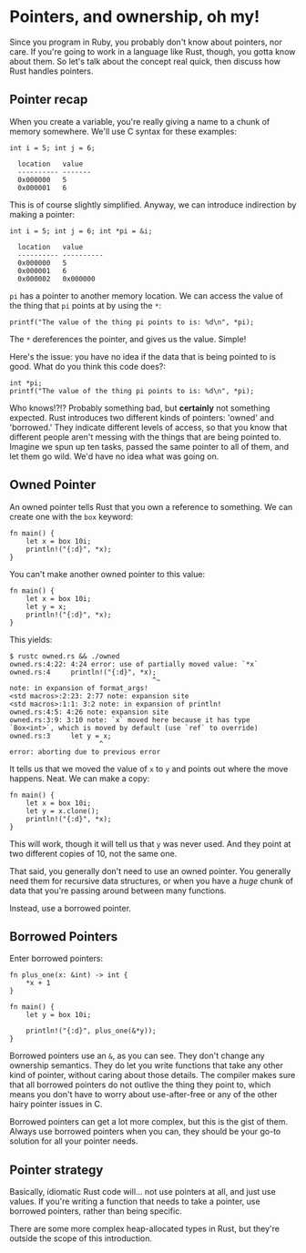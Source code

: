 Pointers, and ownership, oh my!
======================================

Since you program in Ruby, you probably don't know about pointers, nor care. If
you're going to work in a language like Rust, though, you gotta know about
them. So let's talk about the concept real quick, then discuss how Rust handles
pointers.

Pointer recap
-------------

When you create a variable, you're really giving a name to a chunk of
memory somewhere. We'll use C syntax for these examples:

~~~ {.c}
int i = 5; int j = 6;
~~~

      location   value
      ---------- -------
      0x000000   5
      0x000001   6

This is of course slightly simplified. Anyway, we can introduce
indirection by making a pointer:

~~~ {.c}
int i = 5; int j = 6; int *pi = &i;
~~~

      location   value
      ---------- ----------
      0x000000   5
      0x000001   6
      0x000002   0x000000

`pi` has a pointer to another memory location. We can access the value
of the thing that `pi` points at by using the `*`:

~~~ {.c}
printf("The value of the thing pi points to is: %d\n", *pi);
~~~

The `*` dereferences the pointer, and gives us the value. Simple!

Here's the issue: you have no idea if the data that is being pointed to
is good. What do you think this code does?:

~~~ {.c}
int *pi;
printf("The value of the thing pi points to is: %d\n", *pi);
~~~

Who knows!?!? Probably something bad, but **certainly** not something expected.
Rust introduces two different kinds of pointers: 'owned' and 'borrowed.' They
indicate different levels of access, so that you know that different people
aren't messing with the things that are being pointed to.  Imagine we spun up
ten tasks, passed the same pointer to all of them, and let them go wild. We'd
have no idea what was going on.

Owned Pointer
-------------

An owned pointer tells Rust that you own a reference to something. We can
create one with the `box` keyword:

~~~ {.rust}
fn main() {
    let x = box 10i;
    println!("{:d}", *x);
}
~~~

You can't make another owned pointer to this value:

~~~ {.rust}
fn main() {
    let x = box 10i;
    let y = x;
    println!("{:d}", *x);
}
~~~

This yields:

    $ rustc owned.rs && ./owned
    owned.rs:4:22: 4:24 error: use of partially moved value: `*x`
    owned.rs:4     println!("{:d}", *x);
                                       ^~
    note: in expansion of format_args!
    <std macros>:2:23: 2:77 note: expansion site
    <std macros>:1:1: 3:2 note: in expansion of println!
    owned.rs:4:5: 4:26 note: expansion site
    owned.rs:3:9: 3:10 note: `x` moved here because it has type `Box<int>`, which is moved by default (use `ref` to override)
    owned.rs:3     let y = x;
                          ^
    error: aborting due to previous error

It tells us that we moved the value of `x` to `y` and points out where
the move happens. Neat. We can make a copy:

~~~ {.rust}
fn main() {
    let x = box 10i;
    let y = x.clone();
    println!("{:d}", *x);
}
~~~

This will work, though it will tell us that `y` was never used. And they
point at two different copies of 10, not the same one.

That said, you generally don't need to use an owned pointer. You generally need
them for recursive data structures, or when you have a _huge_ chunk of data
that you're passing around between many functions.

Instead, use a borrowed pointer.

Borrowed Pointers
-----------------

Enter borrowed pointers:

~~~ {.rust}
fn plus_one(x: &int) -> int {
    *x + 1
}

fn main() {
    let y = box 10i;

    println!("{:d}", plus_one(&*y));
}
~~~

Borrowed pointers use an `&`, as you can see. They don't change any
ownership semantics. They do let you write functions that take any other
kind of pointer, without caring about those details. The compiler makes
sure that all borrowed pointers do not outlive the thing they point to,
which means you don't have to worry about use-after-free or any of the
other hairy pointer issues in C.

Borrowed pointers can get a lot more complex, but this is the gist of
them. Always use borrowed pointers when you can, they should be your
go-to solution for all your pointer needs.

Pointer strategy
----------------

Basically, idiomatic Rust code will... not use pointers at all, and just use
values. If you're writing a function that needs to take a pointer, use borrowed
pointers, rather than being specific.

There are some more complex heap-allocated types in Rust, but they're outside
the scope of this introduction.
